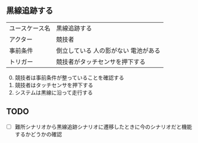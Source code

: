 ## 黒線追跡する

|   |   |
|---|---|
| ユースケース名 | 黒線追跡する |
| アクター | 競技者 |
| 事前条件 | 倒立している 人の影がない 電池がある |
| トリガー | 競技者がタッチセンサを押下する |

0. 競技者は事前条件が整っていることを確認する
1. 競技者はタッチセンサを押下する
2. システムは黒線に沿って走行する

## TODO

- [ ] 難所シナリオから黒線追跡シナリオに遷移したときに今のシナリオだと機能するかどうかの確認

